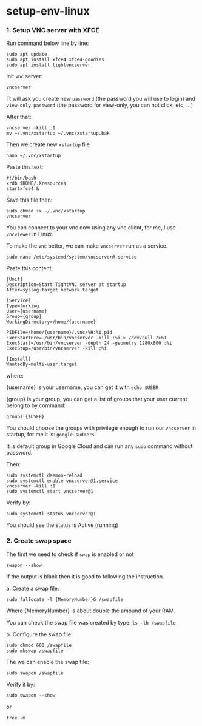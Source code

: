 # setup-env-linux

### 1. Setup VNC server with XFCE

Run command below line by line:

```
sudo apt update
sudo apt install xfce4 xfce4-goodies
sudo apt install tightvncserver
```

Init `vnc` server:
```
vncserver
```
Tt will ask you create new `password` (the password you will use to login) and `view-only password` (the password for view-only, you can not click, etc, ...)

After that:
```
vncserver -kill :1
mv ~/.vnc/xstartup ~/.vnc/xstartup.bak
```
Then we create new `xstartup` file
```
nano ~/.vnc/xstartup
```
Paste this text:
```
#!/bin/bash
xrdb $HOME/.Xresources
startxfce4 &
```
Save this file then:
```
sudo chmod +x ~/.vnc/xstartup
vncserver
```

You can connect to your vnc now using any vnc client, for me, I use `vncviewer` in Linux.

To make the `vnc` better, we can make `vncserver` run as a service.

```
sudo nano /etc/systemd/system/vncserver@.service
```
Paste this content:
```
[Unit]
Description=Start TightVNC server at startup
After=syslog.target network.target

[Service]
Type=forking
User={username}
Group={group}
WorkingDirectory=/home/{username}

PIDFile=/home/{username}/.vnc/%H:%i.pid
ExecStartPre=-/usr/bin/vncserver -kill :%i > /dev/null 2>&1
ExecStart=/usr/bin/vncserver -depth 24 -geometry 1280x800 :%i
ExecStop=/usr/bin/vncserver -kill :%i

[Install]
WantedBy=multi-user.target

```
where:

{username} is your username, you can get it with ```echo $USER```

{group} is your group, you can get a list of groups that your user current belong to by command:
```
groups {$USER}
```
You should choose the groups with privilege enough to run our `vncserver` in startup, for me it is: `google-sudoers`.

It is default group in Google Cloud and can run any `sudo` command without password.

Then:

```
sudo systemctl daemon-reload
sudo systemctl enable vncserver@1.service
vncserver -kill :1
sudo systemctl start vncserver@1
```

Verify by:
```
sudo systemctl status vncserver@1
```
You should see the status is Active (running)


### 2. Create swap space

The first we need to check if `swap` is enabled or not
```
swapon --show
```
If the output is blank then it is good to following the instruction.

a. Create a swap file:

```
sudo fallocate -l {MemoryNumber}G /swapfile
```

Where {MemoryNumber} is about double the amound of your RAM.

You can check the swap file was created by type: ```ls -lh /swapfile```

b. Configure the swap file:

```
sudo chmod 600 /swapfile
sudo mkswap /swapfile
```

The we can enable the swap file:

```
sudo swapon /swapfile
```

Verify it by:

```
sudo swapon --show
```
or
```
free -m
```
